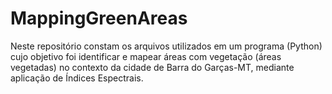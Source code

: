 # MappingGreenAreas

Neste repositório constam os arquivos utilizados em um programa (Python) cujo objetivo foi identificar e mapear áreas com vegetação (áreas vegetadas) no contexto da cidade de Barra do Garças-MT, mediante aplicação de Índices Espectrais.

